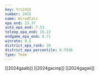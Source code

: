 ```yaml
---
key: frc2415
number: 2415
name: WiredCats
epa_end: 23.37
auto_epa_end: 7.53
teleop_epa_end: 15.13
endgame_epa_end: 0.71
winrate: 0.5
district_epa_rank: 20
district_epa_percentile: 0.7938
type: Team
---
```

[[2024gaalb]]
[[2024gacmp]]
[[2024gagwi]]
